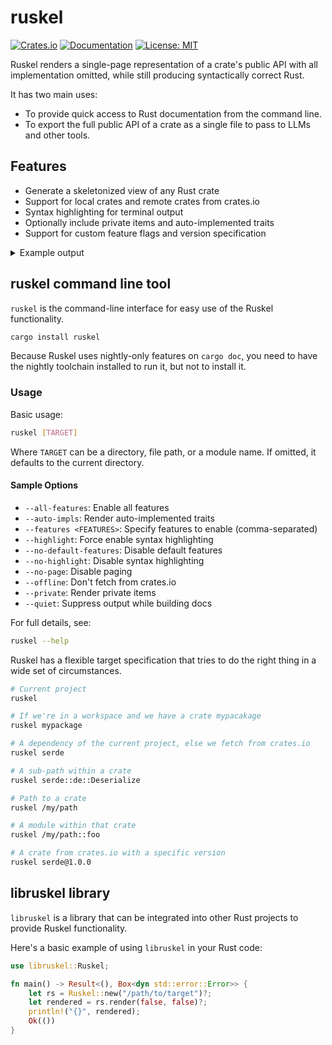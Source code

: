# ruskel

[![Crates.io](https://img.shields.io/crates/v/libruskel.svg)](https://crates.io/crates/libruskel)
[![Documentation](https://docs.rs/libruskel/badge.svg)](https://docs.rs/libruskel)
[![License: MIT](https://img.shields.io/badge/License-MIT-yellow.svg)](https://opensource.org/licenses/MIT)

Ruskel renders a single-page representation of a crate's public API with all
implementation omitted, while still producing syntactically correct Rust. 

It has two main uses:

- To provide quick access to Rust documentation from the command line.
- To export the full public API of a crate as a single file to pass to LLMs and
  other tools.


## Features

- Generate a skeletonized view of any Rust crate
- Support for local crates and remote crates from crates.io
- Syntax highlighting for terminal output 
- Optionally include private items and auto-implemented traits
- Support for custom feature flags and version specification

<details>
<summary> Example output </summary>

## Command

Here is the output of ruskel rendering the skeleton for its own library:

```bash
ruskel libruskel
```

## Output

```rust
pub mod libruskel {
    //! Ruskel generates skeletonized versions of Rust crates.
    //!
    //! It produces a single-page, syntactically valid Rust code representation of a crate,
    //! with all implementations omitted. This provides a clear overview of the crate's structure
    //! and public API.
    //!
    //! Ruskel works by first fetching all dependencies, then using the nightly Rust toolchain
    //! to generate JSON documentation data. This data is then parsed and rendered into
    //! the skeletonized format. The skeltonized code is then formatted with rustfmt, and optionally
    //! has syntax highlighting applied.
    //!
    //!
    //! You must have the nightly Rust toolchain installed to use (but not to install) Ruskel.

    pub type Result<T> = std::result::Result<T, RuskelError>;

    pub enum RuskelError {
        /// Indicates that a specified module could not be found.
        ModuleNotFound(String),
        /// Indicates a failure in reading a file, wrapping the underlying IO error.
        FileRead(std::io::Error),
        /// Indicates a failure in the code generation process.
        Generate(String),
        /// Indicates an error occurred while executing a Cargo command.
        Cargo(String),
        /// Indicates an error occurred during code formatting.
        Format(String),
        /// Indicates an error occurred during syntax highlighting.
        Highlight(String),
        /// The specified filter did not match any items.
        FilterNotMatched(String),
        /// Failed to parse a Cargo.toml manifest
        ManifestParse(String),
        /// Indicates that the Cargo.toml manifest file could not be found in the current directory or any parent directories.
        ManifestNotFound,
        /// Indicates an invalid version string was provided.
        InvalidVersion(String),
        /// Indicates an invalid target specification was provided.
        InvalidTarget(String),
        /// Indicates a dependency was not found in the registry.
        DependencyNotFound,
        /// A catch-all for other Cargo-related errors.
        CargoError(String),
    }

    pub struct Renderer {}

    impl Renderer {
        pub fn new() -> Self {}

        /// Apply a filter to output. The filter is a path BELOW the outermost module.
        pub fn with_filter(self, filter: &str) -> Self {}

        /// Render impl blocks for traits implemented for all types?
        pub fn with_blanket_impls(self, render_blanket_impls: bool) -> Self {}

        /// Render impl blocks for auto traits like Send and Sync?
        pub fn with_auto_impls(self, render_auto_impls: bool) -> Self {}

        /// Render private items?
        pub fn with_private_items(self, render_private_items: bool) -> Self {}

        pub fn render(&self, crate_data: &Crate) -> Result<String> {}
    }

    impl Default for Renderer {
        fn default() -> Self {}
    }

    /// Ruskel generates a skeletonized version of a Rust crate in a single page.
    /// It produces syntactically valid Rust code with all implementations omitted.
    ///
    /// The tool performs a 'cargo fetch' to ensure all referenced code is available locally,
    /// then uses 'cargo doc' with the nightly toolchain to generate JSON output. This JSON
    /// is parsed and used to render the skeletonized code. Users must have the nightly
    /// Rust toolchain installed and available.
    pub struct Ruskel {}

    impl Ruskel {
        /// Creates a new Ruskel instance for the specified target. A target specification is an
        /// entrypoint, followed by an optional path, whith components separated by '::'.
        ///
        ///   entrypoint::path
        ///
        /// A entrypoint can be:
        ///
        /// - A path to a Rust file
        /// - A directory containing a Cargo.toml file
        /// - A module name
        /// - A package name. In this case the name can also include a version number, separated by an
        ///   '@' symbol.
        ///
        /// The path is a fully qualified path within the entrypoint.
        ///
        /// # Examples of valid targets:
        ///
        /// - src/lib.rs
        /// - my_module
        /// - serde
        /// - rustdoc-types
        /// - serde::Deserialize
        /// - serde@1.0
        /// - rustdoc-types::Crate
        /// - rustdoc_types::Crate
        pub fn new(target: &str) -> Self {}

        /// Enables or disables offline mode, which prevents Ruskel from fetching dependencies from the
        /// network.
        pub fn with_offline(self, offline: bool) -> Self {}

        /// Enables or disables syntax highlighting in the output.
        pub fn with_highlighting(self, highlight: bool) -> Self {}

        /// Disables default features when building the target crate.
        pub fn with_no_default_features(self, value: bool) -> Self {}

        /// Enables all features when building the target crate.
        pub fn with_all_features(self, value: bool) -> Self {}

        /// Enables a specific feature when building the target crate.
        pub fn with_feature(self, feature: String) -> Self {}

        /// Enables multiple specific features when building the target crate.
        pub fn with_features(self, features: Vec<String>) -> Self {}

        /// Returns the parsed representation of the crate's API.
        /// silent: if true, no output is printed
        pub fn inspect(&self, silent: bool) -> Result<Crate> {}

        /// Generates a skeletonized version of the crate as a string of Rust code.
        pub fn render(
            &self,
            auto_impls: bool,
            private_items: bool,
            silent: bool,
        ) -> Result<String> {
        }

        /// Returns a pretty-printed version of the crate's JSON representation.
        pub fn raw_json(&self) -> Result<String> {}
    }

    impl Debug for Ruskel {
        fn fmt(&self, f: &mut fmt::Formatter<'_>) -> fmt::Result {}
    }
}

```

</details>

## ruskel command line tool

`ruskel` is the command-line interface for easy use of the Ruskel functionality.

```sh
cargo install ruskel
```

Because Ruskel uses nightly-only features on `cargo doc`, you need to have the
nightly toolchain installed to run it, but not to install it.


### Usage

Basic usage:

```sh
ruskel [TARGET]
```

Where `TARGET` can be a directory, file path, or a module name. If omitted, it defaults to the current directory.

#### Sample Options

- `--all-features`: Enable all features
- `--auto-impls`: Render auto-implemented traits
- `--features <FEATURES>`: Specify features to enable (comma-separated)
- `--highlight`: Force enable syntax highlighting
- `--no-default-features`: Disable default features
- `--no-highlight`: Disable syntax highlighting
- `--no-page`: Disable paging
- `--offline`: Don't fetch from crates.io
- `--private`: Render private items
- `--quiet`: Suppress output while building docs

For full details, see:

```sh
ruskel --help
```

Ruskel has a flexible target specification that tries to do the right thing in a wide set of circumstances.

```sh
# Current project
ruskel

# If we're in a workspace and we have a crate mypacakage
ruskel mypackage

# A dependency of the current project, else we fetch from crates.io 
ruskel serde

# A sub-path within a crate
ruskel serde::de::Deserialize 

# Path to a crate
ruskel /my/path

# A module within that crate
ruskel /my/path::foo

# A crate from crates.io with a specific version
ruskel serde@1.0.0
```

## libruskel library

`libruskel` is a library that can be integrated into other Rust projects to provide Ruskel functionality.

Here's a basic example of using `libruskel` in your Rust code:

```rust
use libruskel::Ruskel;

fn main() -> Result<(), Box<dyn std::error::Error>> {
    let rs = Ruskel::new("/path/to/target")?;
    let rendered = rs.render(false, false)?;
    println!("{}", rendered);
    Ok(())
}
```


